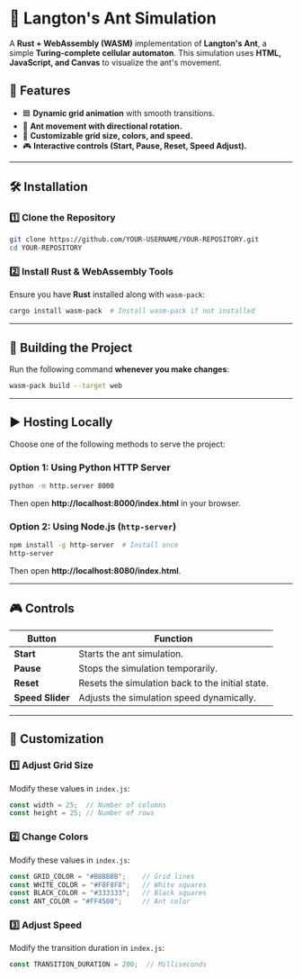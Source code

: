 # 🐜 Langton's Ant Simulation

A **Rust + WebAssembly (WASM)** implementation of **Langton's Ant**, a simple **Turing-complete cellular automaton**. This simulation uses **HTML, JavaScript, and Canvas** to visualize the ant's movement.

## 🚀 Features
- 🟦 **Dynamic grid animation** with smooth transitions.
- 🐜 **Ant movement with directional rotation.**
- 🎨 **Customizable grid size, colors, and speed.**
- 🎮 **Interactive controls (Start, Pause, Reset, Speed Adjust).**

---

## 🛠️ Installation

### **1️⃣ Clone the Repository**
```sh
git clone https://github.com/YOUR-USERNAME/YOUR-REPOSITORY.git
cd YOUR-REPOSITORY
```

### **2️⃣ Install Rust & WebAssembly Tools**
Ensure you have **Rust** installed along with `wasm-pack`:
```sh
cargo install wasm-pack  # Install wasm-pack if not installed
```

---

## 🔨 Building the Project
Run the following command **whenever you make changes**:
```sh
wasm-pack build --target web
```

---

## ▶️ Hosting Locally
Choose one of the following methods to serve the project:

### **Option 1: Using Python HTTP Server**
```sh
python -m http.server 8000
```
Then open **http://localhost:8000/index.html** in your browser.

### **Option 2: Using Node.js (`http-server`)**
```sh
npm install -g http-server  # Install once
http-server
```
Then open **http://localhost:8080/index.html**.

---

## 🎮 Controls
| **Button**      | **Function** |
|---------------|-------------|
| **Start** | Starts the ant simulation. |
| **Pause** | Stops the simulation temporarily. |
| **Reset** | Resets the simulation back to the initial state. |
| **Speed Slider** | Adjusts the simulation speed dynamically. |

---

## 🎨 Customization

### **1️⃣ Adjust Grid Size**
Modify these values in `index.js`:
```js
const width = 25;  // Number of columns
const height = 25; // Number of rows
```

### **2️⃣ Change Colors**
Modify these values in `index.js`:
```js
const GRID_COLOR = "#BBBBBB";    // Grid lines
const WHITE_COLOR = "#F8F8F8";   // White squares
const BLACK_COLOR = "#333333";   // Black squares
const ANT_COLOR = "#FF4500";     // Ant color
```

### **3️⃣ Adjust Speed**
Modify the transition duration in `index.js`:
```js
const TRANSITION_DURATION = 200;  // Milliseconds
```
